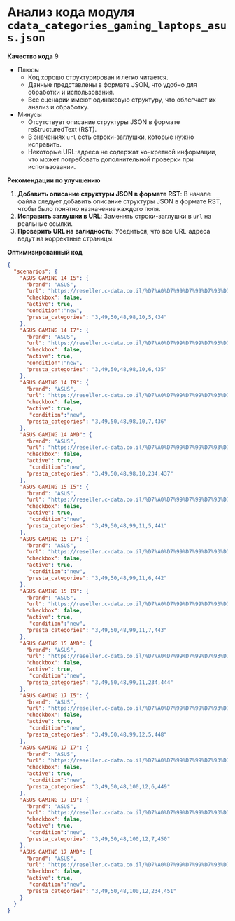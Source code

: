 # Анализ кода модуля `cdata_categories_gaming_laptops_asus.json`

**Качество кода**
9
-  Плюсы
    - Код хорошо структурирован и легко читается.
    - Данные представлены в формате JSON, что удобно для обработки и использования.
    - Все сценарии имеют одинаковую структуру, что облегчает их анализ и обработку.
-  Минусы
    -  Отсутствует описание структуры JSON в формате reStructuredText (RST).
    -  В значениях `url` есть строки-заглушки, которые нужно исправить.
    -   Некоторые URL-адреса не содержат конкретной информации, что может потребовать дополнительной проверки при использовании.

**Рекомендации по улучшению**

1.  **Добавить описание структуры JSON в формате RST**:  В начале файла следует добавить описание структуры JSON в формате RST, чтобы было понятно назначение каждого поля.
2.  **Исправить заглушки в URL**: Заменить строки-заглушки в `url` на реальные ссылки.
3.  **Проверить URL на валидность**: Убедиться, что все URL-адреса ведут на корректные страницы.

**Оптимизированный код**

```json
{
  "scenarios": {
    "ASUS GAMING 14 I5": {
      "brand": "ASUS",
      "url": "https://reseller.c-data.co.il/%D7%A0%D7%99%D7%99%D7%93%D7%99-gaming#/specFilters=227!#-!4635!-#!225!#-!4662&manFilters=10",
      "checkbox": false,
      "active": true,
      "condition":"new",
      "presta_categories": "3,49,50,48,98,10,5,434"
    },
    "ASUS GAMING 14 I7": {
      "brand": "ASUS",
      "url": "https://reseller.c-data.co.il/%D7%A0%D7%99%D7%99%D7%93%D7%99-gaming#/specFilters=227!#-!4635!-#!225!#-!4662&manFilters=10",
      "checkbox": false,
      "active": true,
      "condition":"new",
      "presta_categories": "3,49,50,48,98,10,6,435"
    },
    "ASUS GAMING 14 I9": {
      "brand": "ASUS",
      "url": "https://reseller.c-data.co.il/%D7%A0%D7%99%D7%99%D7%93%D7%99-gaming#/specFilters=227!#-!4635!-#!225!#-!4662&manFilters=10",
      "checkbox": false,
      "active": true,
       "condition":"new",
      "presta_categories": "3,49,50,48,98,10,7,436"
    },
    "ASUS GAMING 14 AMD": {
      "brand": "ASUS",
      "url": "https://reseller.c-data.co.il/%D7%A0%D7%99%D7%99%D7%93%D7%99-gaming#/specFilters=227m!#-!4920!-#!225!#-!4662&manFilters=10",
      "checkbox": false,
      "active": true,
       "condition":"new",
      "presta_categories": "3,49,50,48,98,10,234,437"
    },
    "ASUS GAMING 15 I5": {
      "brand": "ASUS",
      "url": "https://reseller.c-data.co.il/%D7%A0%D7%99%D7%99%D7%93%D7%99-gaming#/specFilters=227!#-!4635!-#!225!#-!4663&manFilters=10",
      "checkbox": false,
      "active": true,
       "condition":"new",
      "presta_categories": "3,49,50,48,99,11,5,441"
    },
    "ASUS GAMING 15 I7": {
      "brand": "ASUS",
      "url": "https://reseller.c-data.co.il/%D7%A0%D7%99%D7%99%D7%93%D7%99-gaming#/specFilters=227!#-!4635!-#!225m!#-!4663&manFilters=10",
      "checkbox": false,
      "active": true,
       "condition":"new",
      "presta_categories": "3,49,50,48,99,11,6,442"
    },
    "ASUS GAMING 15 I9": {
      "brand": "ASUS",
      "url": "https://reseller.c-data.co.il/%D7%A0%D7%99%D7%99%D7%93%D7%99-gaming#/specFilters=227m!#-!5836!-#!225!#-!4663&manFilters=10",
      "checkbox": false,
      "active": true,
       "condition":"new",
      "presta_categories": "3,49,50,48,99,11,7,443"
    },
    "ASUS GAMING 15 AMD": {
      "brand": "ASUS",
      "url": "https://reseller.c-data.co.il/%D7%A0%D7%99%D7%99%D7%93%D7%99-gaming#/specFilters=227m!#-!4920!-#!225!#-!4663&manFilters=10",
      "checkbox": false,
      "active": true,
       "condition":"new",
      "presta_categories": "3,49,50,48,99,11,234,444"
    },
    "ASUS GAMING 17 I5": {
      "brand": "ASUS",
      "url": "https://reseller.c-data.co.il/%D7%A0%D7%99%D7%99%D7%93%D7%99-gaming#/specFilters=227m!#-!4635!-#!225!#-!4664&manFilters=10",
      "checkbox": false,
      "active": true,
       "condition":"new",
      "presta_categories": "3,49,50,48,99,12,5,448"
    },
    "ASUS GAMING 17 I7": {
      "brand": "ASUS",
      "url": "https://reseller.c-data.co.il/%D7%A0%D7%99%D7%99%D7%93%D7%99-gaming#/specFilters=227m!#-!4635!-#!225!#-!4664&manFilters=10",
      "checkbox": false,
      "active": true,
       "condition":"new",
      "presta_categories": "3,49,50,48,100,12,6,449"
    },
    "ASUS GAMING 17 I9": {
      "brand": "ASUS",
      "url": "https://reseller.c-data.co.il/%D7%A0%D7%99%D7%99%D7%93%D7%99-gaming#/specFilters=227m!#-!4635!-#!225!#-!4664&manFilters=10",
      "checkbox": false,
      "active": true,
       "condition":"new",
      "presta_categories": "3,49,50,48,100,12,7,450"
    },
    "ASUS GAMING 17 AMD": {
      "brand": "ASUS",
      "url": "https://reseller.c-data.co.il/%D7%A0%D7%99%D7%99%D7%93%D7%99-gaming#/specFilters=227m!#-!4920!-#!225!#-!4664&manFilters=10",
      "checkbox": false,
      "active": true,
       "condition":"new",
      "presta_categories": "3,49,50,48,100,12,234,451"
    }
  }
}
```